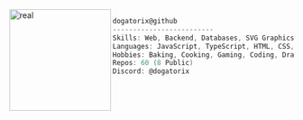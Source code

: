 <img align="left" src="https://media1.tenor.com/m/oHK6jpOBWK4AAAAC/littlebigplanet-sackboy.gif" alt="real" width="180"/> 

```csharp
dogatorix@github
-------------------------
Skills: Web, Backend, Databases, SVG Graphics, Modding
Languages: JavaScript, TypeScript, HTML, CSS, Java, C++/C#, Python, Lua
Hobbies: Baking, Cooking, Gaming, Coding, Drawing
Repos: 60 (8 Public)
Discord: @dogatorix
```
